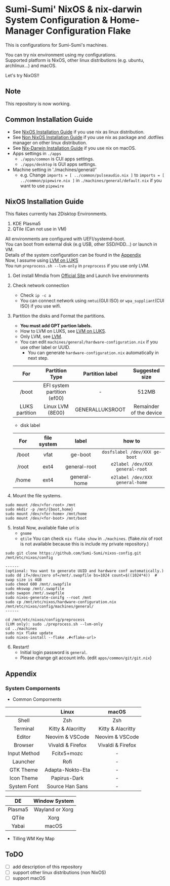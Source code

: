 # Sumi-Sumi' NixOS & nix-darwin System Configuration & Home-Manager Configuration Flake

This is configurations for Sumi-Sumi's machines.

You can try nix environment using my configurations.    
Supported platform is NixOS, other linux distributions (e.g. ubuntu, archlinux...) and macOS.

Let's try NixOS!!

## Note
This repository is now working.

## Common Installation Guide
- See [NixOS Installation Guide](#NixOS-Installation-Guide) if you use nix as linux distribution.
- See [Non NixOS Installation Guide](#Non-NixOS-Installation-Guide) if you use nix as package and .dotfiles manager on other linux distribution.
- See [Nix-Darwin Installation Guide](#Nix-Darwin-Installation-Guide) if you use nix on macOS.
- Apps settings in `./apps`
    - `./apps/common` is CUI apps settings.
    - `./apps/desktop` is GUI apps settings.
- Machine setting in './machines/general/'
    - e.g. Change `imports = [ ../common/pulseaudio.nix ]` to `imports = [ ../common/pipewire.nix ]`
      in `./machines/general/default.nix` if you want to use `pipewire` 

## NixOS Installation Guide
This flakes currently has 2Disktop Environments.
  1. KDE Plasma5
  2. QTile (Can not use in VM)

All environments are configured with UEFI/systemd-boot.    
You can boot from external disk (e.g USB, other SSD/HDD...) or launch in VM.     
Details of the system configuration can be found in the [Appendix](#Appendix)    
Now, I assume using [LVM on LUKS](https://wiki.archlinux.org/title/Dm-crypt/Encrypting_an_entire_system#LVM_on_LUKS)    
You run `preprocess.sh --lvm-only` in `preprocess` if you use only LVM.

1. Get install Mmdia from [Official Site](https://nixos.org/download.html) and Launch live environments
2. Check network connection
    - Check `ip -c a`
    - You can connect network using `nmtui`(GUI ISO) or `wpa_suppliant`(CUI ISO) if you use wifi.
3. Partition the disks and Format the partitions.
    - **You must add GPT partion labels.**
    - How to LVM on LUKS, see [LVM on LUKS](https://wiki.archlinux.org/title/Dm-crypt/Encrypting_an_entire_system#LVM_on_LUKS).
    - Only LVM, see [LVM](https://wiki.archlinux.org/title/LVM).
    - You can edit `machines/general/hardware-configuration.nix` if you use other label or UUID.
      - You can generate `hardware-configuration.nix` automatically in next step.

    | For            | Partition Type              | Partition label | Suggested size          |
    | :-:            | :-:                         | :-:             | :-:                     |
    | /boot          | EFI system partition (ef00) | \-              | 512MB                   |
    | LUKS partition | Linux LVM (8E00)            | GENERALLUKSROOT | Remainder of the device |

    - disk label

    | For   | file system | label        | how to                          |
    | :-:   | :-:         | :-:          | :-:                             |
    | /boot | vfat        | ge-boot      | `dosfslabel /dev/XXX ge-boot`    |
    | /root | ext4        | general-root | `e2label /dev/XXX general-root` |
    | /home | ext4        | general-home | `e2label /dev/XXX general-home`
4. Mount the file systems.
  ```
  sudo mount /dev/<for-root> /mnt
  sudo mkdir -p /mnt/{boot,home}
  sudo mount /dev/<for-home> /mnt/home
  sudo mount /dev/<for-boot> /mnt/boot
  ```
5. Install
  Now, available flake url is
    - `gnome`
    - `qtile`
  You can check `nix flake show` in `./machines`. (flake.nix of root is not available because this is include my private repository.)

  ```
  sudo git clone https://github.com/Sumi-Sumi/nixos-config.git /mnt/etc/nixos/config

  ------
  (optional: You want to generate UUID and hardware conf automatically.)
  sudo dd if=/dev/zero of=/mnt/.swapfile bs=1024 count=$((1024*4))  # swap size is 4GB
  sudo chmod 600 /mnt/.swapfile
  sudo mkswap /mnt/.swapfile
  sudo swapon /mnt/.swapfile
  sudo nixos-generate-conifg --root /mnt
  sudo cp /mnt/etc/nixos/hardware-configuration.nix /mnt/etc/nixos/config/machines/general/
  ------

  cd /mnt/etc/nixos/config/preprocess
  (LVM only): sudo ./preprocess.sh --lvm-only
  cd ../machines
  sudo nix flake update
  sudo nixos-install --flake .#<flake-url>
  ```

6. Restart!
    - Initial login password is `general`.
    - Please change git account info. (edit `apps/common/git/git.nix`)

## Appendix
### System Compornents

- Common Compornents

|              | Linux             | macOS             |
| :-:          | :-:               | :-:               |
| Shell        | Zsh               | Zsh               |
| Terminal     | Kitty & Alacritty | Kitty & Alacritty |
| Editor       | Neovim & VSCode   | Neovim & VSCode   |
| Browser      | Vivaldi & Firefox | Vivaldi & Firefox |
| Input Method | Fcitx5+mozc       | \-                |
| Launcher     | Rofi              | \-                |
| GTK Theme    | Adapta-Nokto-Eta  | \-                |
| Icon Theme   | Papirus-Dark      | \-                |
| System Font  | Source Han Sans   | \-                |

| DE      | Window System   |
| :-:     | :-:             |
| Plasma5 | Wayland or Xorg |
| QTile   | Xorg            |
| Yabai   | macOS           |

- Tilling WM Key Map

## ToDO
- [ ] add description of this repository
- [ ] support other linux distributions (non NixOS)
- [ ] support macOS
